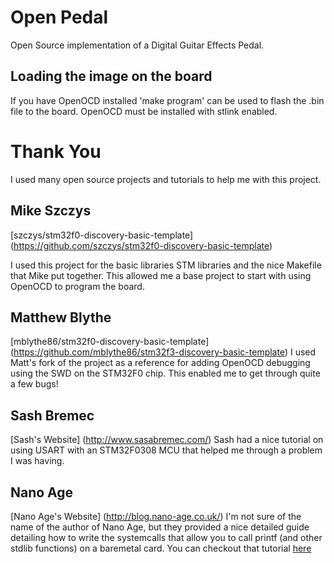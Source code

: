 # Open Pedal
Open Source implementation of a Digital Guitar Effects Pedal.

## Loading the image on the board

If you have OpenOCD installed 'make program' can be used to flash the .bin file to the board. OpenOCD must be installed with stlink enabled.


# Thank You
I used many open source projects and tutorials to help me with this project.

## Mike Szczys
[szczys/stm32f0-discovery-basic-template] (https://github.com/szczys/stm32f0-discovery-basic-template)

I used this project for the basic libraries STM libraries and the nice Makefile
that Mike put together.  This allowed me a base project to start with using
OpenOCD to program the board.

## Matthew Blythe
[mblythe86/stm32f0-discovery-basic-template] (https://github.com/mblythe86/stm32f3-discovery-basic-template)
I used Matt's fork of the project as a reference for adding OpenOCD debugging
using the SWD on the STM32F0 chip.  This enabled me to get through quite a few
bugs!

## Sash Bremec
[Sash's Website] (http://www.sasabremec.com/)
Sash had a nice tutorial on using USART with an STM32F0308 MCU that helped me
through a problem I was having.


## Nano Age
[Nano Age's Website] (http://blog.nano-age.co.uk/)
I'm not sure of the name of the author of Nano Age, but they provided a nice
detailed guide detailing how to write the systemcalls that allow you to call
printf (and other stdlib functions) on a baremetal card.
You can checkout that tutorial [here](https://sites.google.com/site/stm32discovery/stm32-discovery-up-close)
